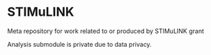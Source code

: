 # STIMuLINK

Meta repository for work related to or produced by STIMuLINK grant

Analysis submodule is private due to data privacy.
